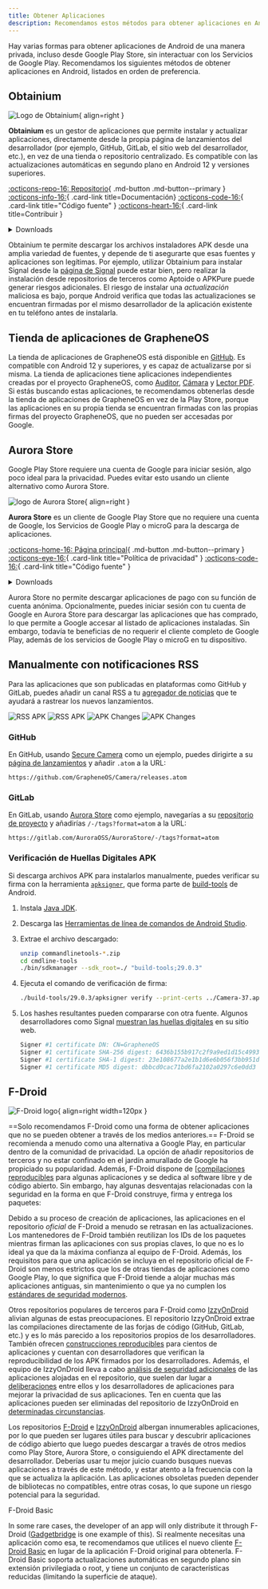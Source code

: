 ```yaml
---
title: Obtener Aplicaciones
description: Recomendamos estos métodos para obtener aplicaciones en Android sin interactuar con los Servicios de Google Play.
---
```


Hay varias formas para obtener aplicaciones de Android de una manera privada, incluso desde Google Play Store, sin interactuar con los Servicios de Google Play. Recomendamos los siguientes métodos de obtener aplicaciones en Android, listados en orden de preferencia.

## Obtainium

<div class="admonition recommendation" markdown>

![Logo de Obtainium](../assets/img/android/obtainium.svg){ align=right }

**Obtainium** es un gestor de aplicaciones que permite instalar y actualizar aplicaciones, directamente desde la propia página de lanzamientos del desarrollador (por ejemplo, GitHub, GitLab, el sitio web del desarrollador, etc.), en vez de una tienda o repositorio centralizado. Es compatible con las actualizaciones automáticas en segundo plano en Android 12 y versiones superiores.

[:octicons-repo-16: Repositorio](https://github.com/ImranR98/Obtainium#readme){ .md-button .md-button--primary }
[:octicons-info-16:](https://github.com/ImranR98/Obtainium/wiki){ .card-link title=Documentación}
[:octicons-code-16:](https://github.com/ImranR98/Obtainium){ .card-link title="Código fuente" }
[:octicons-heart-16:](https://github.com/sponsors/ImranR98){ .card-link title=Contribuir }

<details class="downloads" markdown>
<summary>Downloads</summary>

- [:simple-github: GitHub](https://github.com/ImranR98/Obtainium/releases)

</details>

</div>

Obtainium te permite descargar los archivos instaladores APK desde una amplia variedad de fuentes, y depende de ti asegurarte que esas fuentes y aplicaciones son legítimas. Por ejemplo, utilizar Obtainium para instalar Signal desde la [página de Signal](https://signal.org/android/apk) puede estar bien, pero realizar la instalación desde repositorios de terceros como Aptoide o APKPure puede generar riesgos adicionales. El riesgo de instalar una _actualización_ maliciosa es bajo, porque Android verifica que todas las actualizaciones se encuentran firmadas por el mismo desarrollador de la aplicación existente en tu teléfono antes de instalarla.

## Tienda de aplicaciones de GrapheneOS

La tienda de aplicaciones de GrapheneOS está disponible en [GitHub](https://github.com/GrapheneOS/Apps/releases). Es compatible con Android 12 y superiores, y es capaz de actualizarse por si misma. La tienda de aplicaciones tiene aplicaciones independientes creadas por el proyecto GrapheneOS, como [Auditor](../device-integrity.md#auditor-android), [Cámara](general-apps.md#secure-camera) y [Lector PDF](general-apps.md#secure-pdf-viewer). Si estás buscando estas aplicaciones, te recomendamos obtenerlas desde la tienda de aplicaciones de GrapheneOS en vez de la Play Store, porque las aplicaciones en su propia tienda se encuentran firmadas con las propias firmas del proyecto GrapheneOS, que no pueden ser accesadas por Google.

## Aurora Store

Google Play Store requiere una cuenta de Google para iniciar sesión, algo poco ideal para la privacidad. Puedes evitar esto usando un cliente alternativo como Aurora Store.

<div class="admonition recommendation" markdown>

![logo de Aurora Store](../assets/img/android/aurora-store.webp){ align=right }

**Aurora Store** es un cliente de Google Play Store que no requiere una cuenta de Google, los Servicios de Google Play o microG para la descarga de aplicaciones.

[:octicons-home-16: Página principal](https://auroraoss.com){ .md-button .md-button--primary }
[:octicons-eye-16:](https://gitlab.com/AuroraOSS/AuroraStore/-/blob/master/POLICY.md){ .card-link title="Política de privacidad" }
[:octicons-code-16:](https://gitlab.com/AuroraOSS/AuroraStore){ .card-link title="Código fuente" }

<details class="downloads" markdown>
<summary>Downloads</summary>

- [:simple-gitlab: GitLab](https://gitlab.com/AuroraOSS/AuroraStore/-/releases)

</details>

</div>

Aurora Store no permite descargar aplicaciones de pago con su función de cuenta anónima. Opcionalmente, puedes iniciar sesión con tu cuenta de Google en Aurora Store para descargar las aplicaciones que has comprado, lo que permite a Google accesar al listado de aplicaciones instaladas. Sin embargo, todavía te beneficias de no requerir el cliente completo de Google Play, además de los servicios de Google Play o microG en tu dispositivo.

## Manualmente con notificaciones RSS

Para las aplicaciones que son publicadas en plataformas como GitHub y GitLab, puedes añadir un canal RSS a tu [agregador de noticias](../news-aggregators.md) que te ayudará a rastrear los nuevos lanzamientos.

![RSS APK](../assets/img/android/rss-apk-light.png#only-light) ![RSS APK](../assets/img/android/rss-apk-dark.png#only-dark) ![APK Changes](../assets/img/android/rss-changes-light.png#only-light) ![APK Changes](../assets/img/android/rss-changes-dark.png#only-dark)

### GitHub

En GitHub, usando [Secure Camera](general-apps.md#secure-camera) como un ejemplo, puedes dirigirte a su [página de lanzamientos](https://github.com/GrapheneOS/Camera/releases) y añadir `.atom` a la URL:

`https://github.com/GrapheneOS/Camera/releases.atom`

### GitLab

En GitLab, usando [Aurora Store](#aurora-store) como ejemplo, navegarías a su [repositorio de proyecto](https://gitlab.com/AuroraOSS/AuroraStore) y añadirías `/-/tags?format=atom` a la URL:

`https://gitlab.com/AuroraOSS/AuroraStore/-/tags?format=atom`

### Verificación de Huellas Digitales APK

Si descarga archivos APK para instalarlos manualmente, puedes verificar su firma con la herramienta [`apksigner`](https://developer.android.com/studio/command-line/apksigner), que forma parte de [build-tools](https://developer.android.com/studio/releases/build-tools) de Android.

1. Instala [Java JDK](https://oracle.com/java/technologies/downloads).

2. Descarga las [Herramientas de línea de comandos de Android Studio](https://developer.android.com/studio#command-tools).

3. Extrae el archivo descargado:

    ```bash
    unzip commandlinetools-*.zip
    cd cmdline-tools
    ./bin/sdkmanager --sdk_root=./ "build-tools;29.0.3"
    ```

4. Ejecuta el comando de verificación de firma:

    ```bash
    ./build-tools/29.0.3/apksigner verify --print-certs ../Camera-37.apk
    ```

5. Los hashes resultantes pueden compararse con otra fuente. Algunos desarrolladores como Signal [muestran las huellas digitales](https://signal.org/android/apk) en su sitio web.

    ```bash
    Signer #1 certificate DN: CN=GrapheneOS
    Signer #1 certificate SHA-256 digest: 6436b155b917c2f9a9ed1d15c4993a5968ffabc94947c13f2aeee14b7b27ed59
    Signer #1 certificate SHA-1 digest: 23e108677a2e1b1d6e6b056f3bb951df7ad5570c
    Signer #1 certificate MD5 digest: dbbcd0cac71bd6fa2102a0297c6e0dd3
    ```

## F-Droid

![F-Droid logo](../assets/img/android/f-droid.svg){ align=right width=120px }

\==Solo recomendamos F-Droid como una forma de obtener aplicaciones que no se pueden obtener a través de los medios anteriores.== F-Droid se recomienda a menudo como una alternativa a Google Play, en particular dentro de la comunidad de privacidad. La opción de añadir repositorios de terceros y no estar confinado en el jardín amurallado de Google ha propiciado su popularidad. Además, F-Droid dispone de [[compilaciones reproducibles](https://f-droid.org/en/docs/Reproducible_Builds) para algunas aplicaciones y se dedica al software libre y de código abierto. Sin embargo, hay algunas desventajas relacionadas con la seguridad en la forma en que F-Droid construye, firma y entrega los paquetes:

Debido a su proceso de creación de aplicaciones, las aplicaciones en el repositorio _oficial_ de F-Droid a menudo se retrasan en las actualizaciones. Los mantenedores de F-Droid también reutilizan los IDs de los paquetes mientras firman las aplicaciones con sus propias claves, lo que no es lo ideal ya que da la máxima confianza al equipo de F-Droid. Además, los requisitos para que una aplicación se incluya en el repositorio oficial de F-Droid son menos estrictos que los de otras tiendas de aplicaciones como Google Play, lo que significa que F-Droid tiende a alojar muchas más aplicaciones antiguas, sin mantenimiento o que ya no cumplen los [estándares de seguridad modernos](https://developer.android.com/google/play/requirements/target-sdk).

Otros repositorios populares de terceros para F-Droid como [IzzyOnDroid](https://apt.izzysoft.de/fdroid) alivian algunas de estas preocupaciones. El repositorio IzzyOnDroid extrae las compilaciones directamente de las forjas de código (GitHub, GitLab, etc.) y es lo más parecido a los repositorios propios de los desarrolladores. También ofrecen [construcciones reproducibles](https://android.izzysoft.de/articles/named/iod-rbs-mirrors-clients) para cientos de aplicaciones y cuentan con desarrolladores que verifican la reproducibilidad de los APK firmados por los desarrolladores. Además, el equipo de IzzyOnDroid lleva a cabo [análisis de seguridad adicionales](https://android.izzysoft.de/articles/named/iod-scan-apkchecks) de las aplicaciones alojadas en el repositorio, que suelen dar lugar a [deliberaciones](https://github.com/gouravkhunger/QuotesApp/issues/22) entre ellos y los desarrolladores de aplicaciones para mejorar la privacidad de sus aplicaciones. Ten en cuenta que las aplicaciones pueden ser eliminadas del repositorio de IzzyOnDroid en [determinadas circunstancias](https://gitlab.com/IzzyOnDroid/repo#are-apps-removed-from-the-repo--and-when-does-that-happen).

Los repositorios [F-Droid](https://f-droid.org/es/packages) e [IzzyOnDroid](https://apt.izzysoft.de/fdroid) albergan innumerables aplicaciones, por lo que pueden ser lugares útiles para buscar y descubrir aplicaciones de código abierto que luego puedes descargar a través de otros medios como Play Store, Aurora Store, o consiguiendo el APK directamente del desarrollador. Deberías usar tu mejor juicio cuando busques nuevas aplicaciones a través de este método, y estar atento a la frecuencia con la que se actualiza la aplicación. Las aplicaciones obsoletas pueden depender de bibliotecas no compatibles, entre otras cosas, lo que supone un riesgo potencial para la seguridad.

<div class="admonition note" markdown>
<p class="admonition-title">F-Droid Basic</p>

In some rare cases, the developer of an app will only distribute it through F-Droid ([Gadgetbridge](../health-and-wellness.md#gadgetbridge) is one example of this). Si realmente necesitas una aplicación como esa, te recomendamos que utilices el nuevo cliente [F-Droid Basic](https://f-droid.org/en/packages/org.fdroid.basic) en lugar de la aplicación F-Droid original para obtenerla. F-Droid Basic soporta actualizaciones automáticas en segundo plano sin extensión privilegiada o root, y tiene un conjunto de características reducidas (limitando la superficie de ataque).

</div>

